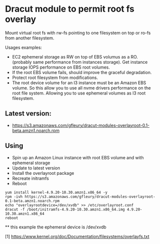 #  Dracut module to permit root fs overlay 

Mount virtual root fs with rw-fs pointing to one filesystem on top or ro-fs from another filesystem.

Usages examples:
- EC2 ephemeral storage as RW on top of EBS volumus as a RO. (probably same performance from instances storage). Get instance storage IOPS performance on EBS root volumes.
- If the root EBS volume fails, should improve the graceful degradation.
- Protect root filesystem from modifications.
- The root device volume for an I3 instance must be an Amazon EBS volume. So this allow you to use all nvme drivers performance on the root file system. Allowing you to use ephemeral volumes as I3 root filesystem.

## Latest version:

- https://s3.amazonaws.com/gfleury/dracut-modules-overlayroot-0.1-beta.amzn1.noarch.rpm

## Using

- Spin up an Amazon Linux instance with root EBS volume and with ephemeral storage
- Update to latest version 
- Install the overlayroot package
- Recreate initramfs
- Reboot

```
yum install kernel-4.9.20-10.30.amzn1.x86_64 -y 
rpm -ivh https://s3.amazonaws.com/gfleury/dracut-modules-overlayroot-0.1-beta.amzn1.noarch.rpm
echo "overlayrootdevice=/dev/xvdb" >> /etc/overlayroot.conf
dracut -f /boot/initramfs-4.9.20-10.30.amzn1.x86_64.img 4.9.20-10.30.amzn1.x86_64
reboot
```
 ** this example the ephemeral device is /dev/xvdb

[1] https://www.kernel.org/doc/Documentation/filesystems/overlayfs.txt 
